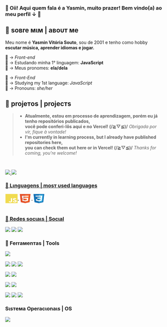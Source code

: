 ### 👋 Oii! Aqui quem fala é a Yasmin, muito prazer! Bem vindo(a) ao meu perfil ↓ 👋
## 💜 ѕoвre мιм | aвoυт мe

Meu nome é <strong>Yasmin Vitória Souto</strong>, sou de 2001 e tenho como hobby <strong>escutar música, aprender idiomas e jogar.</strong><br>

📌 → <i>Front-end<br></i>
📖 → Estudando minha 1° linguagem: <strong>JavaScript<br></strong>
💜 → Meus pronomes: <strong>ela/dela<br></strong>

📌 → <i>Front-End<br></i>
📖 → Studying my 1st language: <i>JavaScript<br></i>
💜 → Pronouns: <i>she/her</i>

## 📅 projeтoѕ | projecтѕ
> + <strong>Atualmente, estou em processo de aprendizagem, porém eu já tenho repositórios <strong>publicados</strong>,<br> 
você pode conferi-lôs aqui e no Vercel! (/≧▽≦)/</strong> <i> Obrigada por vir, fique à vontade! </i>
> + <strong>I'm currently in learning process, but I already have <strong>published</strong> repositories here,<br>
you can check them out here or in Vercel! (/≧▽≦)/</strong> <i> Thanks for coming, you're welcome! </i>

<br><div align="left">
  <a href="https://github.com/YasmiNin9">
  <img height="180em" src="https://github-readme-stats.vercel.app/api?username=yasmiNin9&show_icons=true&theme=radical&include_all_commits=true&count_private=true"/>
  <img height="180em" src="https://github-readme-stats.vercel.app/api/top-langs/?username=yasmiNin9&layout=compact&langs_count=7&theme=radical"/>
</div>

### 📁 Lιngυagenѕ | moѕт υѕed langυageѕ
<div style="display: inline_block">
  <img align="center" alt="Rafa-Js" height="30" width="40" src="https://raw.githubusercontent.com/devicons/devicon/master/icons/javascript/javascript-plain.svg">
  <img align="center" alt="Rafa-HTML" height="30" width="40" src="https://raw.githubusercontent.com/devicons/devicon/master/icons/html5/html5-original.svg">
  <img align="center" alt="Rafa-CSS" height="30" width="40" src="https://raw.githubusercontent.com/devicons/devicon/master/icons/css3/css3-original.svg">
</div>

<br>

<div>  
  <h3> 📱 Redeѕ ѕocιaιѕ | Socιal </h3>
  <a href="https://www.linkedin.com/in/soutovit/" target="_blank"> <img src="https://img.shields.io/badge/LinkedIn-0077B5?style=for-the-badge&logo=linkedin&logoColor=white" target="_blank"></a>
  <a href="" target="_blank"> <img src="https://img.shields.io/badge/-Instagram-%23E4405F?style=for-the-badge&logo=instagram&logoColor=white" target="_blank"></a>
  <a href = "mailto:yasminsouto5@gmail.com"><img src="https://img.shields.io/badge/-Gmail-%23333?style=for-the-badge&logo=gmail&logoColor=white" target="_blank"></a>
 
</div>
  
<div>  
  <h3> 🔧 Ferraмenтaѕ | Toolѕ </h3>
  
  <a href="#"> <img src="https://img.shields.io/badge/Vercel-000000?style=for-the-badge&logo=vercel&logoColor=white"></a>
  
  <a href="#"> <img src="https://img.shields.io/badge/Figma-F24E1E?style=for-the-badge&logo=figma&logoColor=white"></a>
  <a href="#"> <img src="https://img.shields.io/badge/Adobe%20XD-470137?style=for-the-badge&logo=Adobe%20XD&logoColor=#FF61F6"></a>
  <a href="#"> <img src="https://img.shields.io/badge/Canva-%2300C4CC.svg?&style=for-the-badge&logo=Canva&logoColor=white"></a>
  
  <a href="#"> <img src="https://img.shields.io/badge/Google_chrome-4285F4?style=for-the-badge&logo=Google-chrome&logoColor=white"></a>
  <a href="#"> <img src="https://img.shields.io/badge/Opera-FF1B2D?style=for-the-badge&logo=Opera&logoColor=white"></a>
  
  <a href="#"> <img src="https://img.shields.io/badge/Visual_Studio_Code-0078D4?style=for-the-badge&logo=visual%20studio%20code&logoColor=white"></a>
  <a href="#"> <img src="https://img.shields.io/badge/GIT-E44C30?style=for-the-badge&logo=git&logoColor=white"></a>
  
  <a href="#"> <img src="https://img.shields.io/badge/HTML5-E34F26?style=for-the-badge&logo=html5&logoColor=white"></a>
  <a href="#"> <img src="https://img.shields.io/badge/CSS3-1572B6?style=for-the-badge&logo=css3&logoColor=white"></a>
  <a href="#"> <img src="https://img.shields.io/badge/JavaScript-F7DF1E?style=for-the-badge&logo=javascript&logoColor=black"></a>
  
   
 
</div>
  
<div>
   <h3> Sιѕтeмa Operacιonaιѕ | OS </h3>
   <a href="#"> <img src="https://img.shields.io/badge/Windows-0078D6?style=for-the-badge&logo=windows&logoColor=white"></a>
  
 
</div>
    
